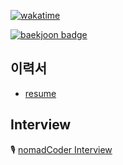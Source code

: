 [![wakatime](https://wakatime.com/badge/user/865c4835-c28d-480d-8c1d-42f9ab5aee77.svg)](https://wakatime.com/@865c4835-c28d-480d-8c1d-42f9ab5aee77)

[![baekjoon badge](http://mazassumnida.wtf/api/v2/generate_badge?boj=0626na)](https://solved.ac/profile/0626na)


## 이력서
- [resume](https://github.com/0626na/log/blob/0b15b1434052177ccfaa47674cede65bfe61445e/%EC%B7%A8%EC%97%85%EA%B4%80%EB%A0%A8%20%EC%84%9C%EB%A5%98/resume.md)
## Interview
🎙️ [nomadCoder Interview](https://nomadcoders.co/community/thread/5747)

